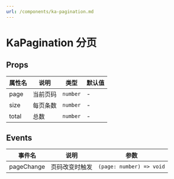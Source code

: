```yaml
---
url: /components/ka-pagination.md
---
```

# KaPagination 分页

## Props

| 属性名 | 说明     | 类型     | 默认值 |
| ------ | -------- | -------- | ------ |
| page   | 当前页码 | `number` | -      |
| size   | 每页条数 | `number` | -      |
| total  | 总数     | `number` | -      |

## Events

| 事件名     | 说明           | 参数                     |
| ---------- | -------------- | ------------------------ |
| pageChange | 页码改变时触发 | `(page: number) => void` |
